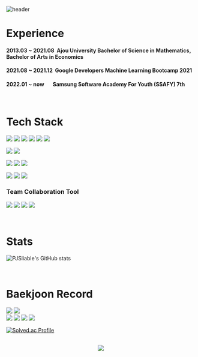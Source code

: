 ![header](https://capsule-render.vercel.app/api?type=slice&color=FFA883&height=300&section=header&text=Jongsun%20Park%20&fontSize=90)


# Experience

#### 2013.03 ~ 2021.08&nbsp; Ajou University Bachelor of Science in Mathematics, Bachelor of Arts in Economics
#### 2021.08 ~ 2021.12&nbsp; Google Developers Machine Learning Bootcamp 2021
#### 2022.01 ~ now&nbsp;&nbsp;&nbsp;&nbsp;&nbsp;&nbsp; Samsung Software Academy For Youth (SSAFY) 7th

<br/>

# Tech Stack
<img src="https://img.shields.io/badge/Python-3776AB?style=plastic&logo=python&logoColor=white"/></a>
<img src="https://img.shields.io/badge/Java-red?style=plastic&logo=Java&logoColor=white"/></a>
<img src="https://img.shields.io/badge/Selenium-43B02A?style=plastic&logo=Selenium&logoColor=white"/></a>
<img src="https://img.shields.io/badge/TensorFlow-FF6F00?style=plastic&logo=TensorFlow&logoColor=white"/></a>
<img src="https://img.shields.io/badge/Django-092E20?style=plastic&logo=Django&logoColor=white"/></a>
<img src="https://img.shields.io/badge/Springboot-6DB33F?style=plastic&logo=Springboot&logoColor=white"/></a>

<img src="https://img.shields.io/badge/MySQL-4479A1?style=plastic&logo=MySQL&logoColor=white"/></a>
<img src="https://img.shields.io/badge/SQLite-003B57?style=plastic&logo=SQLite&logoColor=white"/></a>

<img src="https://img.shields.io/badge/Docker-2496ED?style=plastic&logo=Docker&logoColor=white"/></a>
<img src="https://img.shields.io/badge/NGINX-009639?style=plastic&logo=NGINX&logoColor=white"/></a>
<img src="https://img.shields.io/badge/Linux-FCC624?style=plastic&logo=Linux&logoColor=white"/></a>

<img src="https://img.shields.io/badge/Let's%20Encrypt-003A70?style=plastic&logo=Let's%20Encrypt&logoColor=white"/></a>
<img src="https://img.shields.io/badge/Amazon%20EC2-FF9900?style=plastic&logo=Amazon%20EC2&logoColor=white"/></a>
<img src="https://img.shields.io/badge/Amazon%20S3-569A31?style=plastic&logo=Amazon%20S3&logoColor=white"/></a>

### Team Collaboration Tool

<img src="https://img.shields.io/badge/Github-181717?style=plastic&logo=Github&logoColor=white"/></a>
<img src="https://img.shields.io/badge/Gitlab-FC6D26?style=plastic&logo=Gitlab&logoColor=white"/></a>
<img src="https://img.shields.io/badge/Jira-0052CC?style=plastic&logo=Jira&logoColor=white"/></a>
<img src="https://img.shields.io/badge/Mattermost-0058CC?style=plastic&logo=Mattermost&logoColor=white"/></a>

<!-- 
<img src="https://img.shields.io/badge/Gitlab-FC6D26?style=plastic&logo=Gitlab&logoColor=white"/></a>

https://img.shields.io/badge/Java-ff405?style={스타일}&logo={로고}&logoColor={로고컬러} -->

<br />

# Stats

![PJSliable's GitHub stats](https://github-readme-stats.vercel.app/api?username=PJSliable&show_icons=true&transparent)

<br />

# Baekjoon Record 

<img src="https://img.shields.io/badge/-%EC%8B%A4%EB%B2%844%2020220119-lightgrey"/></a> <!-- 실버4 220119 -->
<img src="https://img.shields.io/badge/-%EC%8B%A4%EB%B2%842%2020220121-lightgrey"/></a> <!-- 실버2 220121 -->  
<img src="https://img.shields.io/badge/-%EA%B3%A8%EB%93%9C5%2020220206-gold"/></a> <!-- 골드5 220206 -->
<img src="https://img.shields.io/badge/-%EA%B3%A8%EB%93%9C4%2020220217-gold"/></a> <!-- 골드4 220217 -->
<img src="https://img.shields.io/badge/-%EA%B3%A8%EB%93%9C3%2020220311-gold"/></a> <!-- 골드3 220311 -->
<img src="https://img.shields.io/badge/-%EA%B3%A8%EB%93%9C2%2020220403-gold"/></a> <!-- 골드2 220403 -->


[![Solved.ac Profile](http://mazassumnida.wtf/api/v2/generate_badge?boj=jongsun1993)](https://solved.ac/jongsun1993/)


<br />
<div align=center>
<a href="https://hits.seeyoufarm.com"><img src="https://hits.seeyoufarm.com/api/count/incr/badge.svg?url=https%3A%2F%2Fgithub.com%2FPJSliable%2Fhit-counter&count_bg=%2379C83D&title_bg=%23555555&icon=&icon_color=%23E7E7E7&title=hits&edge_flat=false"/></a>
</div>

<!--
**PJSliable/PJSliable** is a ✨ _special_ ✨ repository because its `README.md` (this file) appears on your GitHub profile.

Here are some ideas to get you started:

- 🔭 I’m currently working on ...
- 🌱 I’m currently learning ...
- 👯 I’m looking to collaborate on ...
- 🤔 I’m looking for help with ...
- 💬 Ask me about ...
- 📫 How to reach me: ...
- 😄 Pronouns: ...
- ⚡ Fun fact: ...
-->
